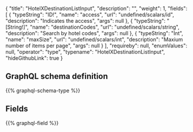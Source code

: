 {
  "title": "HotelXDestinationListInput",
  "description": "",
  "weight": 1,
  "fields": [
    {
      "typeString": "ID!",
      "name": "access",
      "url": "undefined/scalars/id",
      "description": "Indicates the access",
      "args": null
    },
    {
      "typeString": "[String!]",
      "name": "destinationCodes",
      "url": "undefined/scalars/string",
      "description": "Search by hotel codes",
      "args": null
    },
    {
      "typeString": "Int",
      "name": "maxSize",
      "url": "undefined/scalars/int",
      "description": "Maxium number of items per page",
      "args": null
    }
  ],
  "requireby": null,
  "enumValues": null,
  "operator": "type",
  "typename": "HotelXDestinationListInput",
  "hideGithubLink": true
}
## GraphQL schema definition

{{% graphql-schema-type %}}

## Fields

{{% graphql-field %}}
